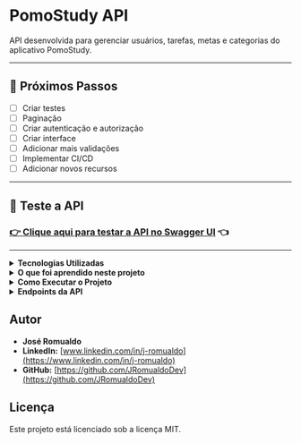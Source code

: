 # PomoStudy API

API desenvolvida para gerenciar usuários, tarefas, metas e categorias do aplicativo PomoStudy.

---

## 🚧 Próximos Passos

- [ ] Criar testes
- [ ] Paginação
- [ ] Criar autenticação e autorização
- [ ] Criar interface
- [ ] Adicionar mais validações
- [ ] Implementar CI/CD
- [ ] Adicionar novos recursos

---

## 🚀 Teste a API

### [**👉 Clique aqui para testar a API no Swagger UI**](https://pomostudy.onrender.com/swagger-ui/index.html) 👈

---

<details>
<summary><strong>Tecnologias Utilizadas</strong></summary>

- Java 21
- Spring Boot 3.4.0
- Spring Web
- Spring Data JPA
- PostgreSQL
- Maven
- SpringDoc OpenAPI (Swagger)

</details>

<details>
<summary><strong>O que foi aprendido neste projeto</strong></summary>

Este projeto foi uma oportunidade de aprofundar conhecimentos em desenvolvimento de APIs REST com Spring Boot, aplicando as melhores práticas do mercado. Abaixo, estão destacados os principais conceitos e tecnologias explorados:

### **Arquitetura e Design de API**

- **Arquitetura em Camadas:** A estruturação do projeto em camadas (Controller, Service, Repository) garantiu a separação de responsabilidades e a manutenibilidade do código.
- **DTOs (Data Transfer Objects):** Foram utilizados DTOs para desacoplar a representação dos dados da API das entidades do banco de dados, garantindo uma API mais flexível e segura.
- **Mapeamento de Objetos:** A implementação de mappers para converter DTOs em entidades e vice-versa automatizou o processo e evitou código repetitivo.
- **Validação de Dados:** O uso do Spring Boot Starter Validation e a criação de validadores customizados garantiram a integridade dos dados de entrada da API.
- **Tratamento de Exceções:** A implementação de um `GlobalExceptionHandler` centralizou o tratamento de exceções e o retorno de mensagens de erro consistentes para o cliente.
- **Documentação de API:** O SpringDoc OpenAPI (Swagger) foi utilizado para gerar a documentação da API de forma automática, facilitando o consumo da API por outros desenvolvedores.

### **Spring Boot e Ecossistema**

- **Spring Web:** O Spring Web foi o framework base para a criação dos endpoints da API REST.
- **Spring Data JPA:** O Spring Data JPA facilitou a persistência de dados com o PostgreSQL.
- **Injeção de Dependências:** A injeção de dependências do Spring foi fundamental para gerenciar os componentes da aplicação.
- **Spring Boot DevTools:** O Spring Boot DevTools agilizou o desenvolvimento com recursos como o live reload.

### **Banco de Dados**

- **PostgreSQL:** O PostgreSQL foi o banco de dados relacional escolhido para persistir os dados da aplicação.
- **H2 Database:** O H2 foi utilizado como banco de dados em memória para os testes automatizados.

### **Boas Práticas**

- **Enums:** Enums foram utilizados para representar conjuntos de valores fixos, como prioridade de tarefas e tipos de metas.
- **Tagging Interfaces:** Tagging interfaces foram aplicadas para agrupar validações em diferentes cenários (criação e atualização).
- **Testes:** Em construção.

</details>

<details>
<summary><strong>Como Executar o Projeto</strong></summary>

### **Pré-requisitos**

- Java 21
- Maven
- PostgreSQL

### **Configuração**

1.  **Clone o repositório:**
    ```bash
    git clone https://github.com/JRomualdoDev/PomoStudy.git
    ```
2.  **Configure o banco de dados:**
  - Crie um banco de dados PostgreSQL.
  - Atualize as configurações do banco de dados no arquivo `src/main/resources/application.properties`.
  - Caso queira usar o docker - Na pasta onde se encontra o arquivo docker-composer.yaml, executar no terminal docker-composer up -d

### **Executando a Aplicação**

```bash
mvn spring-boot:run
```

### **Executando os Testes**

```bash
mvn test
```

### **Acessando a Documentação da API (Swagger)**

Abra o seu navegador e acesse `http://localhost:8080/swagger-ui.html`.

</details>

<details>
<summary><strong>Endpoints da API</strong></summary>

A URL base para todos os endpoints é `/api`.

### Usuários

- **Criar Usuário**
  - `POST /user`
- **Editar Usuário**
  - `PUT /user/{id}`
- **Listar Todos os Usuários**
  - `GET /user`
- **Buscar Usuário por ID**
  - `GET /user/{id}`
- **Excluir Usuário**
  - `DELETE /user/{id}`

### Tarefas

- **Criar Tarefa**
  - `POST /task`
- **Editar Tarefa**
  - `PUT /task/{id}`
- **Listar Todas as Tarefas**
  - `GET /task`
- **Buscar Tarefa por ID**
  - `GET /task/{id}`
- **Excluir Tarefa**
  - `DELETE /task/{id}`

### Metas

- **Criar Meta**
  - `POST /goal`
- **Editar Meta**
  - `PUT /goal/{id}`
- **Listar Todas as Metas**
  - `GET /goal`
- **Buscar Meta por ID**
  - `GET /goal/{id}`
- **Excluir Meta**
  - `DELETE /goal/{id}`

### Categorias

- **Criar Categoria**
  - `POST /category`
- **Editar Categoria**
  - `PUT /category/{id}`
- **Listar Todas as Categorias**
  - `GET /category`
- **Buscar Categoria por ID**
  - `GET /category/{id}`
- **Excluir Categoria**
  - `DELETE /category/{id}`

</details>

## Autor

- **José Romualdo**
- **LinkedIn:** [www.linkedin.com/in/j-romualdo](https://www.linkedin.com/in/j-romualdo)
- **GitHub:** [https://github.com/JRomualdoDev](https://github.com/JRomualdoDev)

## Licença

Este projeto está licenciado sob a licença MIT.